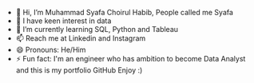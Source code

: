 - 👋 Hi, I’m Muhammad Syafa Choirul Habib, People called me Syafa
- 👀 I have keen interest in data 
- 🌱 I’m currently learning SQL, Python and Tableau
- 📫 Reach me at Linkedin and Instagram 
- 😄 Pronouns: He/Him
- ⚡ Fun fact: I'm an engineer who has ambition to become Data Analyst and this is my portfolio GitHub
  Enjoy :)

<!---
Muhammad-Syafa/Muhammad-Syafa is a ✨ special ✨ repository because its `README.md` (this file) appears on your GitHub profile.
You can click the Preview link to take a look at your changes.
--->
